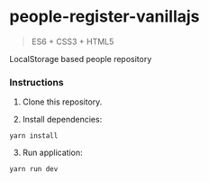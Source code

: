 # people-register-vanillajs
>ES6 + CSS3 + HTML5

LocalStorage based people repository

### Instructions

1. Clone this repository.

2. Install dependencies:

```shell
yarn install
```

3. Run application:

```shell
yarn run dev
```
